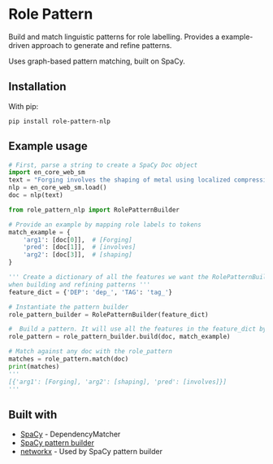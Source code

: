 # Role Pattern

Build and match linguistic patterns for role labelling. Provides a example-driven approach to generate and refine patterns.

Uses graph-based pattern matching, built on SpaCy.

## Installation

With pip:

```
pip install role-pattern-nlp
```

## Example usage

```python
# First, parse a string to create a SpaCy Doc object
import en_core_web_sm
text = "Forging involves the shaping of metal using localized compressive forces."
nlp = en_core_web_sm.load()
doc = nlp(text)

from role_pattern_nlp import RolePatternBuilder

# Provide an example by mapping role labels to tokens
match_example = {
    'arg1': [doc[0]],  # [Forging]
    'pred': [doc[1]],  # [involves]
    'arg2': [doc[3]],  # [shaping]
}

''' Create a dictionary of all the features we want the RolePatternBuilder to have access to
when building and refining patterns '''
feature_dict = {'DEP': 'dep_', 'TAG': 'tag_'}

# Instantiate the pattern builder
role_pattern_builder = RolePatternBuilder(feature_dict)

#  Build a pattern. It will use all the features in the feature_dict by default
role_pattern = role_pattern_builder.build(doc, match_example)  

# Match against any doc with the role_pattern
matches = role_pattern.match(doc)
print(matches)
'''
[{'arg1': [Forging], 'arg2': [shaping], 'pred': [involves]}]
'''
```

## Built with

- [SpaCy](https://spacy.io) - DependencyMatcher
- [SpaCy pattern builder](https://github.com/cyclecycle/spacy-pattern-builder)
- [networkx](https://github.com/networkx/networkx) - Used by SpaCy pattern builder